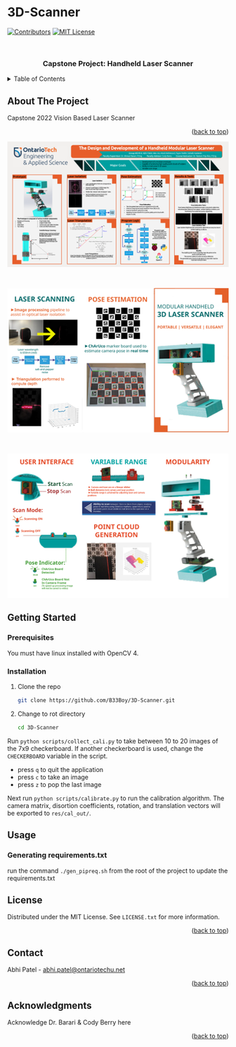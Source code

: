 # 3D-Scanner
<!---

To collect images for camera calibration, run the following code in the `3D-Scanner/` directory:

`python scripts/collect_cali.py`


To calibrate the camera, run the following code in `3D-Scanner/` directory:

`python scripts/calibrate.py`

-->


<div id="top"></div>

<!-- PROJECT SHIELDS -->
<!--
*** I'm using markdown "reference style" links for readability.
*** Reference links are enclosed in brackets [ ] instead of parentheses ( ).
*** See the bottom of this document for the declaration of the reference variables
*** for contributors-url, forks-url, etc. This is an optional, concise syntax you may use.
*** https://www.markdownguide.org/basic-syntax/#reference-style-links
-->
[![Contributors][contributors-shield]][contributors-url] 
[![MIT License][license-shield]][license-url]

<!-- PROJECT LOGO -->
<br />
<div align="center">
<!--
  <a href="https://github.com/othneildrew/Best-README-Template">
    <img src="images/logo.png" alt="Logo" width="80" height="80">
  </a>
-->
  <h3 align="center">Capstone Project: Handheld Laser Scanner</h3>
</div>

<!-- TABLE OF CONTENTS -->
<details>
  <summary>Table of Contents</summary>
  <ol>
    <li><a href="#about-the-project">About The Project</a></li>
    <li><a href="#getting-started">Getting Started</a></li>
    <li><a href="#usage">Usage</a></li>
    <li><a href="#license">License</a></li>
    <li><a href="#contact">Contact</a></li>
    <li><a href="#acknowledgments">Acknowledgments</a></li>
  </ol>
</details>



<!-- ABOUT THE PROJECT -->
## About The Project

<!--- [![Product Name Screen Shot][product-screenshot]](https://example.com) -->

Capstone 2022 Vision Based Laser Scanner

<p align="right">(<a href="#top">back to top</a>)</p>


![Capstone_Poster](Capstone_Poster.png "Capstone_Poster")

<br/>

![3d_Scanner_1](3d_scanner_1.png "3d_Scanner_1")

<br/>

![3d_Scanner_2](3d_scanner_2.png "3d_Scanner_2")




<!-- GETTING STARTED -->
## Getting Started


### Prerequisites

You must have linux installed with OpenCV 4.

### Installation

1. Clone the repo
   ```sh
   git clone https://github.com/B33Boy/3D-Scanner.git
   ```
2. Change to rot directory
   ```sh
   cd 3D-Scanner
   ```
 

Run `python scripts/collect_cali.py` to take between 10 to 20 images of the 7x9 checkerboard. If another checkerboard is used, change the `CHECKERBOARD` variable in the script.

- press `q` to quit the application
- press `c` to take an image
- press `z` to pop the last image

Next run `python scripts/calibrate.py` to run the calibration algorithm. The camera matrix, disortion coefficients, rotation, and translation vectors will be exported to `res/cal_out/`.


## Usage

### Generating requirements.txt
run the command `./gen_pipreq.sh` from the root of the project to update the requirements.txt



<!-- LICENSE -->
## License

Distributed under the MIT License. See `LICENSE.txt` for more information.

<p align="right">(<a href="#top">back to top</a>)</p>

<!-- CONTACT -->
## Contact

Abhi Patel - abhi.patel@ontariotechu.net

<p align="right">(<a href="#top">back to top</a>)</p>


<!-- ACKNOWLEDGMENTS -->
## Acknowledgments

Acknowledge Dr. Barari & Cody Berry here

<p align="right">(<a href="#top">back to top</a>)</p>

<!-- MARKDOWN LINKS & IMAGES -->
<!-- https://www.markdownguide.org/basic-syntax/#reference-style-links -->
[contributors-shield]: https://img.shields.io/github/contributors/B33Boy/3D-Scanner.svg?style=for-the-badge
[contributors-url]: https://github.com/B33Boy/3D-Scanner/graphs/contributors
[license-shield]: https://img.shields.io/github/license/B33Boy/3D-Scanner.svg?style=for-the-badge
[license-url]: https://github.com/B33Boy/3D-Scanner/blob/main/LICENSE.txt

